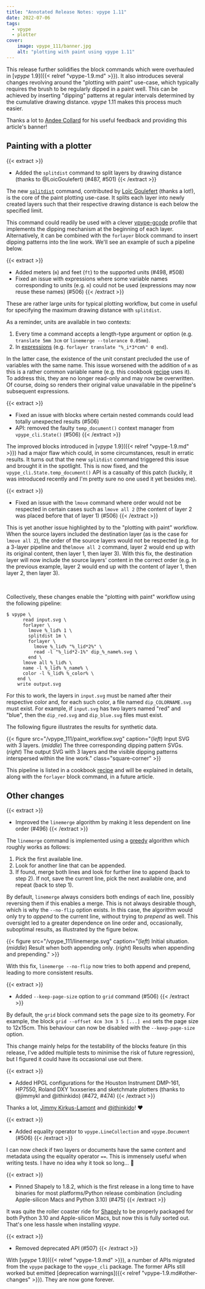 ```yaml
---
title: "Annotated Release Notes: vpype 1.11"
date: 2022-07-06
tags:
  - vpype
  - plotter
cover:
    image: vpype_111/banner.jpg
    alt: "plotting with paint using vpype 1.11" 
---
```


This release further solidifies the block commands which were overhauled in [*vpype* 1.9]({{< relref "vpype-1.9.md" >}}). It also introduces several changes revolving around the "plotting with paint" use-case, which typically requires the brush to be regularly dipped in a paint well. This can be achieved by inserting "dipping" patterns at regular intervals determined by the cumulative drawing distance. *vpype* 1.11 makes this process much easier.

Thanks a lot to [Andee Collard](https://www.andeecollard.com/) for his useful feedback and providing this article's banner!


## Painting with a plotter

{{< extract >}}
* Added the `splitdist` command to split layers by drawing distance (thanks to @LoicGoulefert) (#487, #501)
{{< /extract >}}

The new [`splitdist`](https://vpype.readthedocs.io/en/latest/reference.html#splitdist) command, contributed by [Loïc Goulefert](https://compotedeplot.bigcartel.com) (thanks a lot!), is the core of the paint plotting use-case. It splits each layer into newly created layers such that their respective drawing distance is each below the specified limit.

This command could readily be used with a clever [vpype-gcode](https://github.com/plottertools/vpype-gcode) profile that implements the dipping mechanism at the beginning of each layer. Alternatively, it can be combined with the `forlayer` block command to insert dipping patterns into the line work. We'll see an example of such a pipeline below.

{{< extract >}}
* Added meters (`m`) and feet (`ft`) to the supported units (#498, #508)
* Fixed an issue with expressions where some variable names corresponding to units (e.g. `m`) could not be used (expressions may now reuse these names) (#506)
{{< /extract >}}

These are rather large units for typical plotting workflow, but come in useful for specifying the maximum drawing distance with `splitdist`. 

As a reminder, units are available in two contexts:

1) Every time a command accepts a length-type argument or option (e.g. `translate 5mm 3cm` or `linemerge --tolerance 0.05mm`).
2) In [expressions](https://vpype.readthedocs.io/en/latest/fundamentals.html#built-in-symbols) (e.g. `forlayer translate "%_i*3*cm%" 0 end`).

In the latter case, the existence of the unit constant precluded the use of variables with the same name. This issue worsened with the addition of `m` as this is a rather common variable name (e.g. this cookbook [recipe](https://vpype.readthedocs.io/en/latest/cookbook.html#cropping-and-framing-geometries) uses it). To address this, they are no longer read-only and may now be overwritten. Of course, doing so renders their original value unavailable in the pipeline's subsequent expressions. 

{{< extract >}}
* Fixed an issue with blocks where certain nested commands could lead totally unexpected results (#506)
* API: removed the faulty `temp_document()` context manager from `vpype_cli.State()` (#506)
{{< /extract >}}

The improved blocks introduced in [*vpype* 1.9]({{< relref "vpype-1.9.md" >}}) had a major flaw which could, in some circumstances, result in erratic results. It turns out that the new `splitdist` command triggered this issue and brought it in the spotlight. This is now fixed, and the `vpype_cli.State.temp_document()` API is a casualty of this patch (luckily, it was introduced recently and I'm pretty sure no one used it yet besides me).

{{< extract >}}
* Fixed an issue with the `lmove` command where order would not be respected in certain cases such as `lmove all 2` (the content of layer 2 was placed before that of layer 1) (#506)
{{< /extract >}}

This is yet another issue highlighted by to the "plotting with paint" workflow. When the source layers included the destination layer (as is the case for `lmove all 2`), the order of the source layers would not be respected (e.g. for a 3-layer pipeline and the`lmove all 2` command, layer 2 would end up with its original content, then layer 1, then layer 3). With this fix, the destination layer will now include the source layers' content in the correct order (e.g. in the previous example, layer 2 would end up with the content of layer 1, then layer 2, then layer 3). 

<br/>

Collectively, these changes enable the "plotting with paint" workflow using the following pipeline:

```shell
$ vpype \
      read input.svg \
      forlayer \
        lmove %_lid% 1 \
        splitdist 1m \
        forlayer \
          lmove %_lid% "%_lid*2%" \
          read -l "%_lid*2-1%" dip_%_name%.svg \
        end \
      lmove all %_lid% \
      name -l %_lid% %_name% \
      color -l %_lid% %_color% \
    end \
    write output.svg
```

For this to work, the layers in `input.svg` must be named after their respective color and, for each such color, a file named `dip_COLORNAME.svg` must exist. For example, if `input.svg` has two layers named "red" and "blue", then the `dip_red.svg` and `dip_blue.svg` files must exist.

The following figure illustrates the results for synthetic data.

{{< figure src="/vpype_111/paint_workflow.svg" caption="(*left*) Input SVG with 3 layers. (*middle*) The three corresponding dipping pattern SVGs. (*right*) The output SVG with 3 layers and the visible dipping patterns interspersed within the line work." class="square-corner" >}}

This pipeline is listed in a cookbook [recipe](https://vpype.readthedocs.io/en/latest/cookbook.html#inserting-regular-dipping-patterns-for-plotting-with-paint) and will be explained in details, along with the `forlayer` block command, in a future article.


## Other changes

{{< extract >}}
* Improved the `linemerge` algorithm by making it less dependent on line order (#496)
{{< /extract >}}

The `linemerge` command is implemented using a [greedy](https://en.wikipedia.org/wiki/Greedy_algorithm) algorithm which roughly works as follows:

1) Pick the first available line.
2) Look for another line that can be appended.
3) If found, merge both lines and look for further line to append (back to step 2). If not, save the current line, pick the next available one, and repeat (back to step 1).

By default, `linemerge` always considers both endings of each line, possibly reversing them if this enables a merge. This is not always desirable though, which is why the `--no-flip` option exists. In this case, the algorithm would only try to *append* to the current line, without trying to *prepend* as well. This oversight led to a greater dependence on line order and, occasionally, suboptimal results, as illustrated by the figure below. 

{{< figure src="/vpype_111/linemerge.svg" caption="(*left*) Initial situation. (*middle*) Result when both appending only. (*right*) Results when appending and prepending." >}}

With this fix, `linemerge --no-flip` now tries to both append and prepend, leading to more consistent results.

{{< extract >}}
* Added `--keep-page-size` option to `grid` command (#506)
{{< /extract >}}

By default, the `grid` block command sets the page size to its geometry. For example, the block `grid --offset 4cm 3cm 3 5 [...] end` sets the page size to 12x15cm. This behaviour can now be disabled with the `--keep-page-size` option.

This change mainly helps for the testability of the blocks feature (in this release, I've added multiple tests to minimise the risk of future regression), but I figured it could have its occasional use out there.

{{< extract >}}
* Added HPGL configurations for the Houston Instrument DMP-161, HP7550, Roland DXY 1xxxseries and sketchmate plotters (thanks to @jimmykl and @ithinkido) (#472, #474)
{{< /extract >}}

Thanks a lot, [Jimmy Kirkus-Lamont](https://linktr.ee/jimmyis) and [@ithinkido](https://github.com/ithinkido)! :heart:

{{< extract >}}
* Added equality operator to `vpype.LineCollection` and `vpype.Document` (#506)
{{< /extract >}}

I can now check if two layers or documents have the same content and metadata using the equality operator `==`. This is immensely useful when writing tests. I have no idea why it took so long… :shrug:
  
{{< extract >}}
* Pinned Shapely to 1.8.2, which is the first release in a long time to have binaries for most platforms/Python release combination (including Apple-silicon Macs and Python 3.10) (#475)
{{< /extract >}}

It was quite the roller coaster ride for [Shapely](https://shapely.readthedocs.io/) to be properly packaged for both Python 3.10 and Apple-silicon Macs, but now this is fully sorted out. That's one less hassle when installing *vpype*.

{{< extract >}}
* Removed deprecated API (#507)
{{< /extract >}}

With [*vpype* 1.9]({{< relref "vpype-1.9.md" >}}), a number of APIs migrated from the `vpype` package to the `vpype_cli` package. The former APIs still worked but emitted [deprecation warnings]({{< relref "vpype-1.9.md#other-changes" >}}). They are now gone forever.
